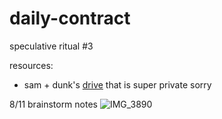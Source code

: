 # daily-contract
speculative ritual #3

resources:
* sam + dunk's [drive](https://drive.google.com/drive/folders/1EThvjoCSrB0_j0iIUdcaYwSdC51ObZ7E?usp=sharing) that is super private sorry

8/11 brainstorm notes
![IMG_3890](https://user-images.githubusercontent.com/14023881/184214109-f1416c82-14c3-4fcd-a89c-70f7dbb9b9c9.JPG)
